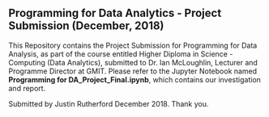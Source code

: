 ## Programming for Data Analytics - Project Submission (December, 2018)
This Repository contains the Project Submission for Programming for Data Analysis, as part of the course entitled Higher Diploma in Science - Computing (Data Analytics), submitted to Dr. Ian McLoughlin, Lecturer and Programme Director at GMIT.
Please refer to the Jupyter Notebook named **Programming for DA_Project_Final.ipynb**, which contains our investigation and report.

Submitted by Justin Rutherford
December 2018.
Thank you.
